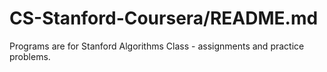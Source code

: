 # CS-Stanford-Coursera/README.md

Programs are for Stanford Algorithms Class - assignments and practice problems.
